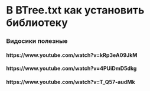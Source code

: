 # В BTree.txt как установить библиотеку
<h3>Видосики полезные </h3>
<h4> https://www.youtube.com/watch?v=kRp3eA09JkM </h4>
<h4> https://www.youtube.com/watch?v=4PUiDmD5dkg </h4>
<h4> https://www.youtube.com/watch?v=T_Q57-audMk </h4>

